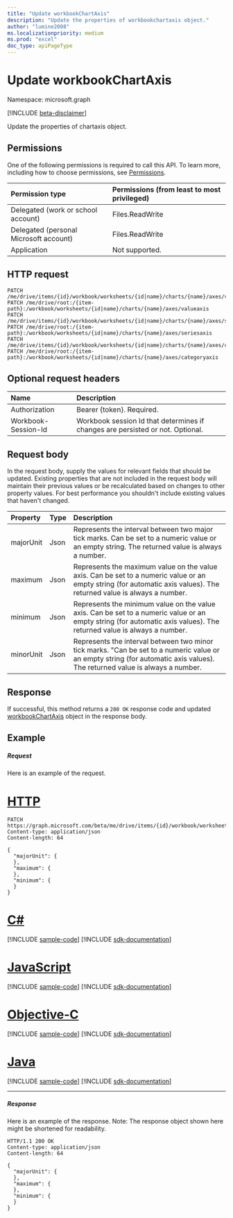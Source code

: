 ```yaml
---
title: "Update workbookChartAxis"
description: "Update the properties of workbookchartaxis object."
author: "lumine2008"
ms.localizationpriority: medium
ms.prod: "excel"
doc_type: apiPageType
---
```


# Update workbookChartAxis

Namespace: microsoft.graph

[!INCLUDE [beta-disclaimer](../../includes/beta-disclaimer.md)]

Update the properties of chartaxis object.
## Permissions
One of the following permissions is required to call this API. To learn more, including how to choose permissions, see [Permissions](/graph/permissions-reference).

|Permission type      | Permissions (from least to most privileged)              |
|:--------------------|:---------------------------------------------------------|
|Delegated (work or school account) | Files.ReadWrite    |
|Delegated (personal Microsoft account) | Files.ReadWrite    |
|Application | Not supported. |

## HTTP request
<!-- { "blockType": "ignored" } -->
```http
PATCH /me/drive/items/{id}/workbook/worksheets/{id|name}/charts/{name}/axes/valueaxis
PATCH /me/drive/root:/{item-path}:/workbook/worksheets/{id|name}/charts/{name}/axes/valueaxis
PATCH /me/drive/items/{id}/workbook/worksheets/{id|name}/charts/{name}/axes/seriesaxis
PATCH /me/drive/root:/{item-path}:/workbook/worksheets/{id|name}/charts/{name}/axes/seriesaxis
PATCH /me/drive/items/{id}/workbook/worksheets/{id|name}/charts/{name}/axes/categoryaxis
PATCH /me/drive/root:/{item-path}:/workbook/worksheets/{id|name}/charts/{name}/axes/categoryaxis
```
## Optional request headers
| Name       | Description|
|:-----------|:-----------|
| Authorization  | Bearer {token}. Required. |
| Workbook-Session-Id  | Workbook session Id that determines if changes are persisted or not. Optional.|

## Request body
In the request body, supply the values for relevant fields that should be updated. Existing properties that are not included in the request body will maintain their previous values or be recalculated based on changes to other property values. For best performance you shouldn't include existing values that haven't changed.

| Property	   | Type	|Description|
|:---------------|:--------|:----------|
|majorUnit|Json|Represents the interval between two major tick marks. Can be set to a numeric value or an empty string.  The returned value is always a number.|
|maximum|Json|Represents the maximum value on the value axis.  Can be set to a numeric value or an empty string (for automatic axis values).  The returned value is always a number.|
|minimum|Json|Represents the minimum value on the value axis. Can be set to a numeric value or an empty string (for automatic axis values).  The returned value is always a number.|
|minorUnit|Json|Represents the interval between two minor tick marks. "Can be set to a numeric value or an empty string (for automatic axis values). The returned value is always a number.|

## Response

If successful, this method returns a `200 OK` response code and updated [workbookChartAxis](../resources/workbookchartaxis.md) object in the response body.
## Example
##### Request
Here is an example of the request.

# [HTTP](#tab/http)
<!-- {
  "blockType": "request",
  "name": "update_chartaxis"
}-->
```http
PATCH https://graph.microsoft.com/beta/me/drive/items/{id}/workbook/worksheets/{id|name}/charts/{name}/axes/valueaxis
Content-type: application/json
Content-length: 64

{
  "majorUnit": {
  },
  "maximum": {
  },
  "minimum": {
  }
}
```
# [C#](#tab/csharp)
[!INCLUDE [sample-code](../includes/snippets/csharp/update-chartaxis-csharp-snippets.md)]
[!INCLUDE [sdk-documentation](../includes/snippets/snippets-sdk-documentation-link.md)]

# [JavaScript](#tab/javascript)
[!INCLUDE [sample-code](../includes/snippets/javascript/update-chartaxis-javascript-snippets.md)]
[!INCLUDE [sdk-documentation](../includes/snippets/snippets-sdk-documentation-link.md)]

# [Objective-C](#tab/objc)
[!INCLUDE [sample-code](../includes/snippets/objc/update-chartaxis-objc-snippets.md)]
[!INCLUDE [sdk-documentation](../includes/snippets/snippets-sdk-documentation-link.md)]

# [Java](#tab/java)
[!INCLUDE [sample-code](../includes/snippets/java/update-chartaxis-java-snippets.md)]
[!INCLUDE [sdk-documentation](../includes/snippets/snippets-sdk-documentation-link.md)]

---

##### Response
Here is an example of the response. Note: The response object shown here might be shortened for readability.
<!-- {
  "blockType": "response",
  "truncated": true,
  "@odata.type": "microsoft.graph.workbookChartAxis"
} -->
```http
HTTP/1.1 200 OK
Content-type: application/json
Content-length: 64

{
  "majorUnit": {
  },
  "maximum": {
  },
  "minimum": {
  }
}
```

<!-- uuid: 8fcb5dbc-d5aa-4681-8e31-b001d5168d79
2015-10-25 14:57:30 UTC -->
<!--
{
  "type": "#page.annotation",
  "description": "Update chartaxis",
  "keywords": "",
  "section": "documentation",
  "tocPath": "",
  "suppressions": [
  ]
}
-->


